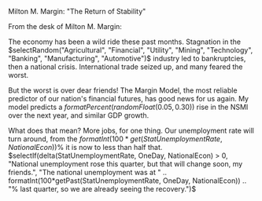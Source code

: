 Milton M. Margin: "The Return of Stability"

From the desk of Milton M. Margin:

The economy has been a wild ride these past months. Stagnation in the $selectRandom("Agricultural", "Financial", "Utility", "Mining", "Technology", "Banking", "Manufacturing", "Automotive")$ industry led to bankruptcies, then a national crisis. International trade seized up, and many feared the worst.

But the worst is over dear friends! The Margin Model, the most reliable predictor of our nation's financial futures, has good news for us again. My model predicts a $formatPercent(randomFloat(0.05, 0.30))$ rise in the NSMI over the next year, and similar GDP growth.

What does that mean? More jobs, for one thing. Our unemployment rate will turn around, from the $formatInt(100*get(StatUnemploymentRate, NationalEcon))$% it is now to less than half that. $selectIf(delta(StatUnemploymentRate, OneDay, NationalEcon) > 0, "National unemployment rose this quarter, but that will change soon, my friends.", "The national unemployment was at " .. formatInt(100*getPast(StatUnemploymentRate, OneDay, NationalEcon)) .. "% last quarter, so we are already seeing the recovery.")$

